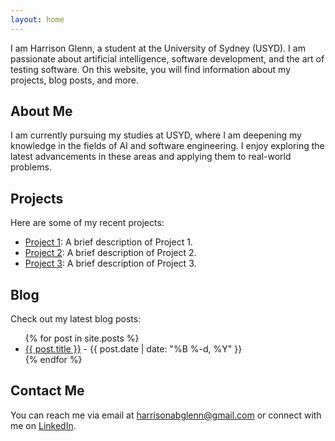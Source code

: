```yaml
---
layout: home
---
```


I am Harrison Glenn, a student at the University of Sydney (USYD). I am passionate about artificial intelligence, software development, and the art of testing software. On this website, you will find information about my projects, blog posts, and more.

## About Me

I am currently pursuing my studies at USYD, where I am deepening my knowledge in the fields of AI and software engineering. I enjoy exploring the latest advancements in these areas and applying them to real-world problems.

## Projects

Here are some of my recent projects:

- [Project 1](project1.html): A brief description of Project 1.
- [Project 2](project2.html): A brief description of Project 2.
- [Project 3](project3.html): A brief description of Project 3.

## Blog

Check out my latest blog posts:

<ul>
  {% for post in site.posts %}
    <li>
      <a href="{{ post.url }}">{{ post.title }}</a>
      - {{ post.date | date: "%B %-d, %Y" }}
    </li>
  {% endfor %}
</ul>

## Contact Me

You can reach me via email at [harrisonabglenn@gmail.com](mailto:harrisonabglenn@gmail.com) or connect with me on [LinkedIn](https://www.linkedin.com/in/your-linkedin-profile).